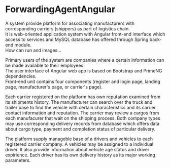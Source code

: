 # ForwardingAgentAngular

A system provide platform for associating manufacturers with corresponding carriers (shippers) as part of logistics chain. </br>
It is web-oriented application system with Angular front-end interface which 
access to services and MySQL database has offered through Spring back-end module.  </br>
How can run and images...

Primary users of the system are companies where a certain information can be made available to their employees. </br>
The user interface of Angular web app is based on Bootstrap and PrimeNG dependencies. </br>
Front-end unit contains four components (register and login page, landing page, manufacturer's page, or carrier's page).  </br>

Each carrier registered on the platform has own reputation examined from its shipments history. 
The manufacturer can search over the truck and trailer base to find the vehicle with certain characteristics and its
carrier contact information and reputation. 
The carrier may review a cargos from each manufacurer that wait on the shipping process.
Both company types may use corresponding delivery records from database which offers data about cargo type, payment and completion status of particular delivery. 

The platform supply manageble base of a drivers and vehicles to each registered carrier company.
A vehicles may be assigned to a individual driver.
It also provide information about vehicle age status and driver expirience. 
Each driver has its own delivery history as its major working parameters. 




